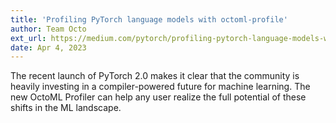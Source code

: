 ```yaml
---
title: 'Profiling PyTorch language models with octoml-profile'
author: Team Octo
ext_url: https://medium.com/pytorch/profiling-pytorch-language-models-with-octoml-profile-eda7ece6b7bd
date: Apr 4, 2023
---
```


The recent launch of PyTorch 2.0 makes it clear that the community is heavily investing in a compiler-powered future for machine learning. The new OctoML Profiler can help any user realize the full potential of these shifts in the ML landscape.